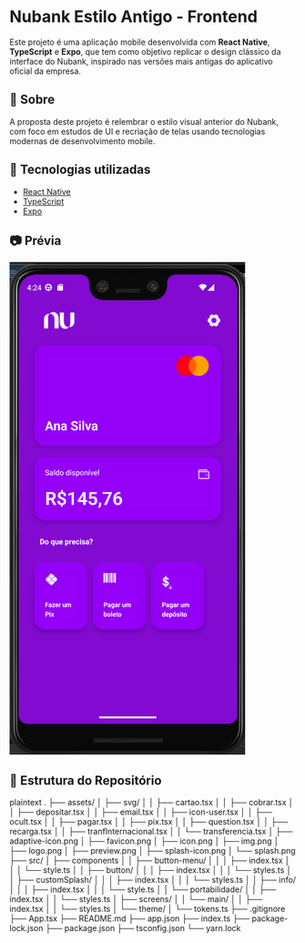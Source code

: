 # Nubank Estilo Antigo - Frontend

Este projeto é uma aplicação mobile desenvolvida com **React Native**, **TypeScript** e **Expo**, que tem como objetivo replicar o design clássico da interface do Nubank, inspirado nas versões mais antigas do aplicativo oficial da empresa.

## 📱 Sobre

A proposta deste projeto é relembrar o estilo visual anterior do Nubank, com foco em estudos de UI e recriação de telas usando tecnologias modernas de desenvolvimento mobile.

## 🚀 Tecnologias utilizadas

- [React Native](https://reactnative.dev/)
- [TypeScript](https://www.typescriptlang.org/)
- [Expo](https://expo.dev/)

## 📷 Prévia

![Preview do app](./assets/preview.png)

## 📂 Estrutura do Repositório

plaintext
.
├── assets/
│   ├── svg/
│   │   ├── cartao.tsx
│   │   ├── cobrar.tsx
│   │   ├── depositar.tsx
│   │   ├── email.tsx
│   │   ├── icon-user.tsx
│   │   ├── ocult.tsx
│   │   ├── pagar.tsx
│   │   ├── pix.tsx
│   │   ├── question.tsx
│   │   ├── recarga.tsx
│   │   ├── tranfInternacional.tsx
│   │   └── transferencia.tsx
│   ├── adaptive-icon.png
│   ├── favicon.png
│   ├── icon.png
│   ├── img.png
│   ├── logo.png
│   ├── preview.png
│   ├── splash-icon.png
│   └── splash.png
├── src/
│   ├── components
│   │   ├── button-menu/
│   │   │   ├── index.tsx
│   │   │   └── style.ts
│   │   ├── button/
│   │   │   ├── index.tsx
│   │   │   └── styles.ts
│   │   ├── customSplash/
│   │   │   ├── index.tsx
│   │   │   └── styles.ts
│   │   ├── info/
│   │   │   ├── index.tsx
│   │   │   └── style.ts
│   │   └── portabilidade/
│   │       ├── index.tsx
│   │       └── styles.ts
│   ├── screens/
│   │   └── main/
│   │       ├── index.tsx
│   │       └── styles.ts
│   └── theme/
│       └── tokens.ts
├── .gitignore
├── App.tsx
├── README.md
├── app.json
├── index.ts
├── package-lock.json
├── package.json
├── tsconfig.json
└── yarn.lock